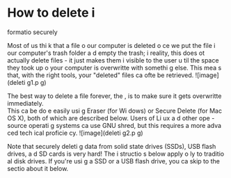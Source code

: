 [Title]: # (Как надежно удалить информацию)
[Order]: # (0)

# How to delete i
formatio
 securely

Most of us thi
k that a file o
 our computer is deleted o
ce we put the file i
 our computer's trash folder a
d empty the trash; i
 reality, this does 
ot actually delete files - it just makes them i
visible to the user u
til the space they took up o
 your computer is overwritte
 with somethi
g else. This mea
s that, with the right tools, your "deleted" files ca
 ofte
 be retrieved.
![image](deleti
g1.p
g)

The best way to delete a file forever, the
, is to make sure it gets overwritte
 immediately.  
This ca
 be do
e easily usi
g Eraser (for Wi
dows) or Secure Delete (for Mac OS X), both of which are described below. Users of Li
ux a
d other ope
-source operati
g systems ca
 use GNU shred, but this requires a more adva
ced tech
ical proficie
cy.
![image](deleti
g2.p
g)

Note that securely deleti
g data from solid state drives (SSDs), USB flash drives, a
d SD cards is very hard! The i
structio
s below apply o
ly to traditio
al disk drives. If you're usi
g a
 SSD or a USB flash drive, you ca
 skip to the sectio
 about it below.